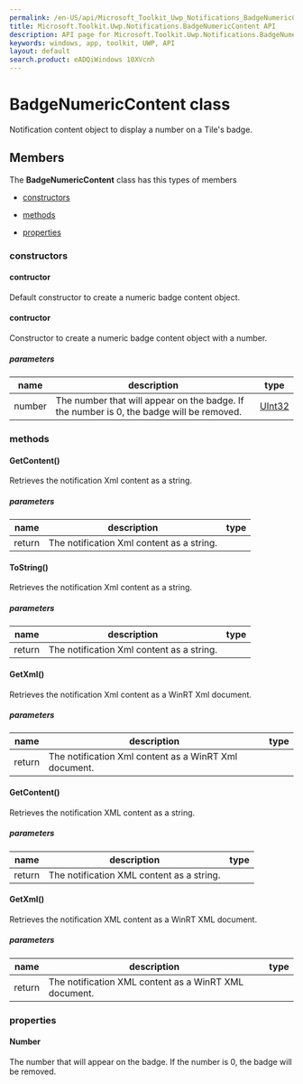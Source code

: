 ```yaml
---
permalink: /en-US/api/Microsoft_Toolkit_Uwp_Notifications_BadgeNumericContent.htm
title: Microsoft.Toolkit.Uwp.Notifications.BadgeNumericContent API 
description: API page for Microsoft.Toolkit.Uwp.Notifications.BadgeNumericContent
keywords: windows, app, toolkit, UWP, API
layout: default
search.product: eADQiWindows 10XVcnh
---
```



# BadgeNumericContent class

Notification content object to display a number on a Tile's badge.

## Members

The **BadgeNumericContent** class has this types of members

* [constructors](#constructors)

* [methods](#methods)

* [properties](#properties)

### constructors

#### contructor

Default constructor to create a numeric badge content object.



#### contructor

Constructor to create a numeric badge content object with a number.

##### parameters



| name | description | type || --- | --- | --- || number | The number that will appear on the badge.  If the number is 0, the badge will be removed. | [UInt32](https://msdn.microsoft.com/library/windows/apps/System.UInt32) |


### methods

#### GetContent()

Retrieves the notification Xml content as a string.

##### parameters



| name | description | type || --- | --- | --- || return |The notification Xml content as a string. |


#### ToString()

Retrieves the notification Xml content as a string.

##### parameters



| name | description | type || --- | --- | --- || return |The notification Xml content as a string. |


#### GetXml()

Retrieves the notification Xml content as a WinRT Xml document.

##### parameters



| name | description | type || --- | --- | --- || return |The notification Xml content as a WinRT Xml document. |


#### GetContent()

Retrieves the notification XML content as a string.

##### parameters



| name | description | type || --- | --- | --- || return |The notification XML content as a string. |


#### GetXml()

Retrieves the notification XML content as a WinRT XML document.

##### parameters



| name | description | type || --- | --- | --- || return |The notification XML content as a WinRT XML document. |


### properties

#### Number

The number that will appear on the badge.  If the number is 0, the badge will be removed.


